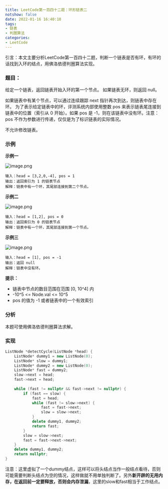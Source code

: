 ```yaml
---
title: LeetCode第一百四十二题：环形链表二
notshow: false
date: 2022-01-16 16:40:10
tags:
- 链表
- 判圈算法
categories:
- LeetCode
---
```

引言：本文主要分析LeetCode第一百四十二题，判断一个链表是否有环，有环的话找到入环的结点，用佛洛依德判圈算法实现。

<!--more-->

### 题目：

给定一个链表，返回链表开始入环的第一个节点。 如果链表无环，则返回 null。
		
如果链表中有某个节点，可以通过连续跟踪 next 指针再次到达，则链表中存在环。 为了表示给定链表中的环，评测系统内部使用整数 pos 来表示链表尾连接到链表中的位置（索引从 0 开始）。如果 pos 是 -1，则在该链表中没有环。注意：pos 不作为参数进行传递，仅仅是为了标识链表的实际情况。

不允许修改链表。

### 示例
**示例一**

![image.png](https://s2.loli.net/2022/01/16/p4XMYle9k8yqxwm.png)

```
输入：head = [3,2,0,-4], pos = 1
输出：返回索引为 1 的链表节点
解释：链表中有一个环，其尾部连接到第二个节点。
```

**示例二**

![image.png](https://s2.loli.net/2022/01/16/v8whclNoCksYBQT.png)

```
输入：head = [1,2], pos = 0
输出：返回索引为 0 的链表节点
解释：链表中有一个环，其尾部连接到第一个节点。
```

**示例三**

![image.png](https://s2.loli.net/2022/01/16/2PmvFTZqnyrhkap.png)

```
输入：head = [1], pos = -1
输出：返回 null
解释：链表中没有环。
```

**提示：**

- 链表中节点的数目范围在范围 [0, 10^4] 内
- -10^5 <= Node.val <= 10^5
- pos 的值为 -1 或者链表中的一个有效索引


### 分析
本题可使用佛洛依德判圈算法求解。

### 实现

```c++
ListNode *detectCycle(ListNode *head) {
    ListNode* dummy1 = new ListNode(0);
    ListNode* slow = dummy1;
    ListNode* dummy2 = new ListNode(0);
    ListNode* fast = dummy2;
    slow->next = head;
    fast->next = head;
    
    while (fast != nullptr && fast->next != nullptr) {
        if (fast == slow) {
            fast = head;
            while (fast != slow->next) {
                fast = fast->next;
                slow = slow->next;
            }
            delete dummy1, dummy2;
            return fast;
        }
        slow = slow->next;
        fast = fast->next->next;
    } 
    delete dummy1, dummy2;
    return nullptr;
}
```
注意：这里虚拟了一个dummy结点，这样可以将头结点当作一般结点看待，否则可能需要判断头结点为空的情况，这样做就不用单独判断了。另外**新开辟的无用内存，在返回前一定要释放，否则会内存泄漏**，这里的slow和fast相当于工作结点。
